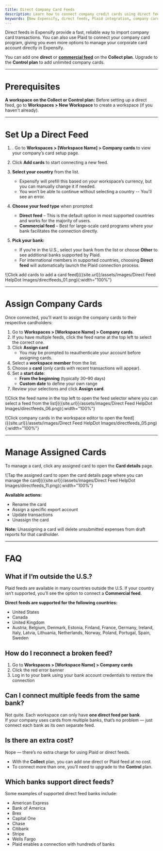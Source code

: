 ```yaml
---
title: Direct Company Card Feeds
description: Learn how to connect company credit cards using direct feeds or Plaid to import transactions and assign cards in New Expensify.
keywords: [New Expensify, direct feeds, Plaid integration, company cards, credit card import, assign cards, connect bank, manage card feeds]
---
```


<div id="new-expensify" markdown="1">

Direct feeds in Expensify provide a fast, reliable way to import company card transactions. You can also use Plaid to connect your company card program, giving you even more options to manage your corporate card account directly in Expensify.

You can add one **direct** or [**commercial feed**](https://help.expensify.com/articles/new-expensify/connect-credit-cards/Commercial-feeds) on the **Collect plan**. Upgrade to the **Control plan** to add unlimited company cards.

---

# Prerequisites

**A workspace on the Collect or Control plan:** Before setting up a direct feed, go to **Workspaces > New Workspace** to create a workspace (if you haven't already).

---

# Set Up a Direct Feed

1. . Go to **Workspaces > [Workspace Name] > Company cards** to view your company’s card setup page.
2. Click **Add cards** to start connecting a new feed.
3. **Select your country** from the list.  
   - Expensify will prefill this based on your workspace’s currency, but you can manually change it if needed.  
   - You won’t be able to continue without selecting a country -- You'll see an error.  
   
4. **Choose your feed type** when prompted:
   - **Direct feed** – This is the default option in most supported countries and works for the majority of users.  
   - **Commercial feed** – Best for large-scale card programs where your bank facilitates the connection directly.
5. **Pick your bank:**
   - If you’re in the U.S., select your bank from the list or choose **Other** to see additional banks supported by Plaid.
   - For international members in supported countries, choosing **Direct feed** will automatically launch the Plaid connection process.

![Click add cards to add a card feed]({{site.url}}/assets/images/Direct Feed HelpDot Images/directfeeds_01.png){:width="100%"}

---

# Assign Company Cards

Once connected, you'll want to assign the company cards to their respective cardholders:

1. Go to **Workspaces > [Workspace Name] > Company cards**.
2. If you have multiple feeds, click the feed name at the top left to select the correct one.
3. Click **Assign card**
   - You may be prompted to reauthenticate your account before assigning cards.
5. Select a **workspace member** from the list.
6. Choose a **card** (only cards with recent transactions will appear).
7. Set a **start date**:
   - **From the beginning** (typically 30–90 days)
   - **Custom date** to define your own range
8. Review your selections and click **Assign card**.

![Click the feed name in the top left to open the feed selector where you can select a feed from the list]({{site.url}}/assets/images/Direct Feed HelpDot Images/directfeeds_06.png){:width="100%"}

![Click company cards in the workspace editor to open the feed]({{site.url}}/assets/images/Direct Feed HelpDot Images/directfeeds_05.png){:width="100%"}

---

# Manage Assigned Cards

To manage a card, click any assigned card to open the **Card details** page.

![Tap the assigned card to open the card details page where you can manage the card]({{site.url}}/assets/images/Direct Feed HelpDot Images/directfeeds_11.png){:width="100%"}

**Available actions:**
- Rename the card  
- Assign a specific export account  
- Update transactions  
- Unassign the card

**Note:** Unassigning a card will delete unsubmitted expenses from draft reports for that cardholder.

---

# FAQ

## What if I’m outside the U.S.?

Plaid feeds are available in many countries outside the U.S. If your country isn’t supported, you’ll see the option to connect a **Commercial feed**.

**Direct feeds are supported for the following countries:**
- United States
- Canada
- United Kingdom
- Austria, Belgium, Denmark, Estonia, Finland, France, Germany, Ireland, Italy, Latvia, Lithuania, Netherlands, Norway, Poland, Portugal, Spain, Sweden

## How do I reconnect a broken feed?

1. Go to **Workspaces > [Workspace Name] > Company cards**  
2. Click the red error banner  
3. Log in to your bank using your bank account credentials to restore the connection

## Can I connect multiple feeds from the same bank?

Not quite. Each workspace can only have **one direct feed per bank**.  
If your company uses cards from multiple banks, that’s no problem — just connect each bank as its own separate feed.

## Is there an extra cost?

Nope — there’s no extra charge for using Plaid or direct feeds.

- With the **Collect** plan, you can add one direct or Plaid feed at no cost.  
- To connect more than one, you’ll need to upgrade to the **Control** plan.

## Which banks support direct feeds?

Some examples of supported direct feed banks include:

- American Express  
- Bank of America  
- Brex  
- Capital One  
- Chase  
- Citibank  
- Stripe  
- Wells Fargo  
- Plaid enables a connection with hundreds of banks

</div>
